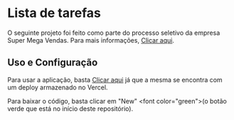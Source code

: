 # Lista de tarefas

O seguinte projeto foi feito como parte do processo seletivo da empresa Super Mega Vendas. Para mais informações, [Clicar aqui](https://www.instagram.com/supermegavendas/).

## Uso e Configuração

Para usar a aplicação, basta [Clicar aqui](https://lista-tarefas-self.vercel.app/) já que a mesma se encontra com um deploy armazenado no Vercel.

Para baixar o código, basta clicar em "New" <font color=\"green\">(o botão verde que está no início deste repositório).</font>


